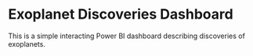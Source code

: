 # Exoplanet Discoveries Dashboard
This is a simple interacting Power BI dashboard describing discoveries of exoplanets. 
